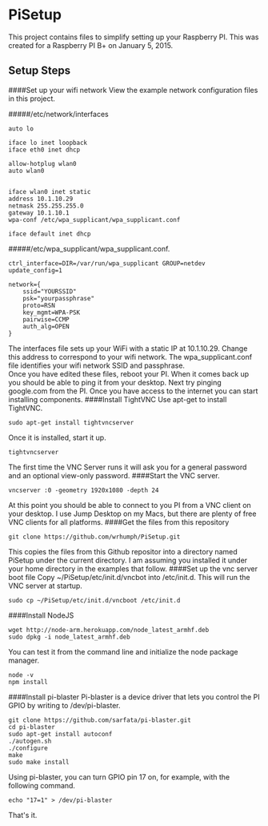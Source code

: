 PiSetup
=======

This project contains files to simplify setting up your Raspberry PI.  This was created for a Raspberry PI B+ on January 5, 2015.

Setup Steps
-----------
####Set up your wifi network
View the example network configuration files in this project.

#####/etc/network/interfaces
```
auto lo

iface lo inet loopback
iface eth0 inet dhcp

allow-hotplug wlan0
auto wlan0


iface wlan0 inet static 
address 10.1.10.29
netmask 255.255.255.0
gateway 10.1.10.1
wpa-conf /etc/wpa_supplicant/wpa_supplicant.conf

iface default inet dhcp
```

#####/etc/wpa_supplicant/wpa_supplicant.conf.
```
ctrl_interface=DIR=/var/run/wpa_supplicant GROUP=netdev
update_config=1

network={
	ssid="YOURSSID"
	psk="yourpassphrase"
	proto=RSN
	key_mgmt=WPA-PSK
	pairwise=CCMP
	auth_alg=OPEN
}
```

The interfaces file sets up your WiFi with a static IP at 10.1.10.29. Change this address to correspond to your wifi network.  The wpa_supplicant.conf file identifies your wifi network SSID and passphrase.<br>Once you have edited these files, reboot your PI.  When it comes back up you should be able to ping it from your desktop.  Next try pinging google.com from the PI.  Once you have access to the internet you can start installing components.
####Install TightVNC
Use apt-get to install TightVNC.
```
sudo apt-get install tightvncserver
```
Once it is installed, start it up.
```
tightvncserver
```
The first time the VNC Server runs it will ask you for a general password and an optional view-only password.
####Start the VNC server.
```
vncserver :0 -geometry 1920x1080 -depth 24
```
At this point you should be able to connect to you PI from a VNC client on your desktop.  I use Jump Desktop on my Macs, but there are plenty of free VNC clients for all platforms.
####Get the files from this repository
```
git clone https://github.com/wrhumph/PiSetup.git
```
This copies the files from this Github repositor into a directory named PiSetup under the current directory.  I am assuming you installed it under your home directory in the examples that follow.
####Set up the vnc server boot file
Copy ~/PiSetup/etc/init.d/vncbot into /etc/init.d.  This will run the VNC server at startup.
```
sudo cp ~/PiSetup/etc/init.d/vncboot /etc/init.d
```
####Install NodeJS
```
wget http://node-arm.herokuapp.com/node_latest_armhf.deb
sudo dpkg -i node_latest_armhf.deb
```
You can test it from the command line and initialize the node package manager.
```
node -v
npm install
```
####Install pi-blaster
Pi-blaster is a device driver that lets you control the PI GPIO by writing to /dev/pi-blaster.
```
git clone https://github.com/sarfata/pi-blaster.git
cd pi-blaster
sudo apt-get install autoconf
./autogen.sh
./configure
make
sudo make install
```
Using pi-blaster, you can turn GPIO pin 17 on, for example, with the following command.
```
echo "17=1" > /dev/pi-blaster
```

That's it.
